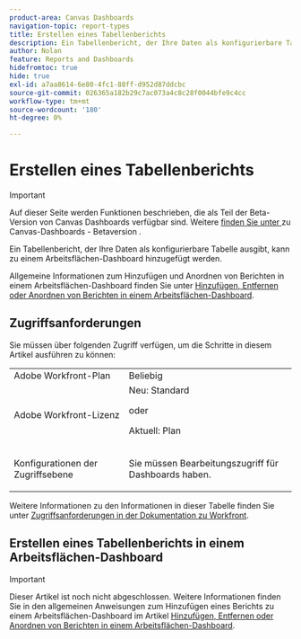 ```yaml
---
product-area: Canvas Dashboards
navigation-topic: report-types
title: Erstellen eines Tabellenberichts
description: Ein Tabellenbericht, der Ihre Daten als konfigurierbare Tabelle ausgibt, kann zu einem Arbeitsflächen-Dashboard hinzugefügt werden.
author: Nolan
feature: Reports and Dashboards
hidefromtoc: true
hide: true
exl-id: a7aa8614-6e80-4fc1-88ff-d952d87ddcbc
source-git-commit: 026365a182b29c7ac073a4c8c28f0044bfe9c4cc
workflow-type: tm+mt
source-wordcount: '180'
ht-degree: 0%

---
```


# Erstellen eines Tabellenberichts

>[!IMPORTANT]
>
>Auf dieser Seite werden Funktionen beschrieben, die als Teil der Beta-Version von Canvas Dashboards verfügbar sind. Weitere [ finden Sie unter ](/help/quicksilver/product-announcements/betas/canvas-dashboards-beta/canvas-dashboards-beta-information.md) zu Canvas-Dashboards - Betaversion .

Ein Tabellenbericht, der Ihre Daten als konfigurierbare Tabelle ausgibt, kann zu einem Arbeitsflächen-Dashboard hinzugefügt werden.

Allgemeine Informationen zum Hinzufügen und Anordnen von Berichten in einem Arbeitsflächen-Dashboard finden Sie unter [Hinzufügen, Entfernen oder Anordnen von Berichten in einem Arbeitsflächen-Dashboard](/help/quicksilver/reports-and-dashboards/canvas-dashboards/manage-canvas-dashboards/add-remove-arrange-reports.md).

## Zugriffsanforderungen

Sie müssen über folgenden Zugriff verfügen, um die Schritte in diesem Artikel ausführen zu können:

<table style="table-layout:auto"> 
 <col> 
 <col> 
 <tbody> 
  <tr> 
   <td role="rowheader">Adobe Workfront-Plan</td> 
   <td>Beliebig</td> 
  </tr> 
  <tr> 
   <td role="rowheader">Adobe Workfront-Lizenz</td> 
   <td>Neu: Standard
   <p>oder</p>
   <p>Aktuell: Plan</p></td> 
  </tr> 
  <tr> 
   <td role="rowheader">Konfigurationen der Zugriffsebene</td> 
   <td> <p>Sie müssen Bearbeitungszugriff für Dashboards haben.</p></td> 
  </tr> 
 </tbody> 
</table>

Weitere Informationen zu den Informationen in dieser Tabelle finden Sie unter [Zugriffsanforderungen in der Dokumentation zu Workfront](/help/quicksilver/administration-and-setup/add-users/access-levels-and-object-permissions/access-level-requirements-in-documentation.md).

## Erstellen eines Tabellenberichts in einem Arbeitsflächen-Dashboard

>[!IMPORTANT]
>
>Dieser Artikel ist noch nicht abgeschlossen. Weitere Informationen finden Sie in den allgemeinen Anweisungen zum Hinzufügen eines Berichts zu einem Arbeitsflächen-Dashboard im Artikel [Hinzufügen, Entfernen oder Anordnen von Berichten in einem Arbeitsflächen-Dashboard](/help/quicksilver/reports-and-dashboards/canvas-dashboards/manage-canvas-dashboards/add-remove-arrange-reports.md).
